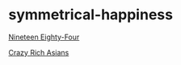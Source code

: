 # symmetrical-happiness

[Nineteen Eighty-Four](NineteenEighty-Four.md)

[Crazy Rich Asians](https://github.com/Simrank27/symmetrical-happiness/blob/main/Crazy%20Rich%20Asians%20README.md)
